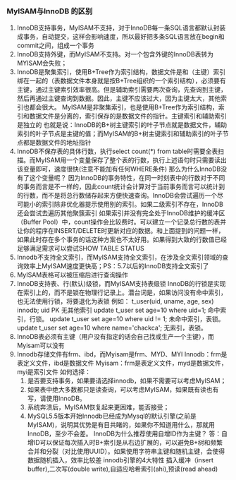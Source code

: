 ### MyISAM与InnoDB 的区别
1. InnoDB支持事务，MyISAM不支持，对于InnoDB每一条SQL语言都默认封装成事务，自动提交，这样会影响速度，所以最好把多条SQL语言放在begin和commit之间，组成一个事务
2. InnoDB支持外键，而MyISAM不支持。对一个包含外键的InnoDB表转为MYISAM会失败；  
3. InnoDB是聚集索引，使用B+Tree作为索引结构，数据文件是和（主键）索引绑在一起的（表数据文件本身就是按B+Tree组织的一个索引结构），必须要有主键，通过主键索引效率很高。但是辅助索引需要两次查询，先查询到主键，然后再通过主键查询到数据。因此，主键不应该过大，因为主键太大，其他索引也都会很大。 
   MyISAM是非聚集索引，也是使用B+Tree作为索引结构，索引和数据文件是分离的，索引保存的是数据文件的指针。主键索引和辅助索引是独立的
   也就是说：InnoDB的B+树主键索引的叶子节点就是数据文件，辅助索引的叶子节点是主键的值；而MyISAM的B+树主键索引和辅助索引的叶子节点都是数据文件的地址指针
4. InnoDB不保存表的具体行数，执行select count(*) from table时需要全表扫描。而MyISAM用一个变量保存了整个表的行数，执行上述语句时只需要读出该变量即可，速度很快(注意不能加有任何WHERE条件)
   那么为什么InnoDB没有了这个变量呢？ 
   因为InnoDB的事务特性，在同一时刻表中的行数对于不同的事务而言是不一样的，因此count统计会计算对于当前事务而言可以统计到的行数，而不是将总行数储存起来方便快速查询。InnoDB会尝试遍历一个尽可能小的索引除非优化器提示使用别的索引。如果二级索引不存在，InnoDB还会尝试去遍历其他聚簇索引
   如果索引并没有完全处于InnoDB维护的缓冲区（Buffer Pool）中，count操作会比较费时。可以建立一个记录总行数的表并让你的程序在INSERT/DELETE时更新对应的数据。和上面提到的问题一样，如果此时存在多个事务的话这种方案也不太好用。如果得到大致的行数值已经足够满足需求可以尝试SHOW TABLE STATUS
5. Innodb不支持全文索引，而MyISAM支持全文索引，在涉及全文索引领域的查询效率上MyISAM速度更快高；PS：5.7以后的InnoDB支持全文索引了 
6. MyISAM表格可以被压缩后进行查询操作 
7. InnoDB支持表、行(默认)级锁，而MyISAM支持表级锁 
   InnoDB的行锁是实现在索引上的，而不是锁在物理行记录上。潜台词是，如果访问没有命中索引，也无法使用行锁，将要退化为表锁
例如： 
   t_user(uid, uname, age, sex) innodb; 
   uid PK 
   无其他索引 
   update t_user set age=10 where uid=1;             命中索引，行锁。 
   update t_user set age=10 where uid != 1;          未命中索引，表锁。 
   update t_user set age=10 where name='chackca';    无索引，表锁。 
8. InnoDB表必须有主键（用户没有指定的话会自己找或生产一个主键），而Myisam可以没有 
9. Innodb存储文件有frm、ibd，而Myisam是frm、MYD、MYI 
        Innodb：frm是表定义文件，ibd是数据文件 
        Myisam：frm是表定义文件，myd是数据文件，myi是索引文件 
如何选择： 
    1. 是否要支持事务，如果要请选择innodb，如果不需要可以考虑MyISAM； 
    2. 如果表中绝大多数都只是读查询，可以考虑MyISAM，如果既有读也有写，请使用InnoDB。 
    3. 系统奔溃后，MyISAM恢复起来更困难，能否接受； 
    4. MySQL5.5版本开始Innodb已经成为Mysql的默认引擎(之前是MyISAM)，说明其优势是有目共睹的，如果你不知道用什么，那就用InnoDB，至少不会差。 
InnoDB为什么推荐使用自增ID作为主键？ 
    答：自增ID可以保证每次插入时B+索引是从右边扩展的，可以避免B+树和频繁合并和分裂（对比使用UUID）。如果使用字符串主键和随机主键，会使得数据随机插入，效率比较差
innodb引擎的4大特性 
       插入缓冲（insert buffer),二次写(double write),自适应哈希索引(ahi),预读(read ahead) 
